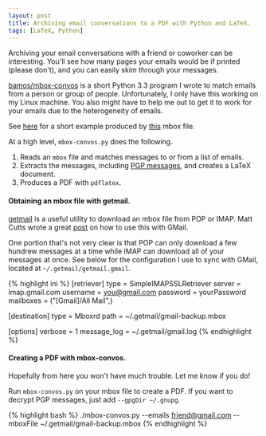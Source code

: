 ```yaml
---
layout: post
title: Archiving email conversations to a PDF with Python and LaTeX.
tags: [LaTeX, Python]
---
```


Archiving your email conversations with a friend or coworker
can be interesting. You'll see how many pages your emails
would be if printed (please don't), and you can easily skim
through your messages.

[bamos/mbox-convos](https://github.com/bamos/mbox-convos/)
is a short Python 3.3 program I wrote to match emails
from a person or group of people.
Unfortunately, I only have this working on my Linux machine.
You also might have to help me out to get it to work
for your emails due to the heterogeneity of emails.

See [here](http://bamos.github.io/data/2013-08-05/convos-example.pdf)
for a short example produced by
[this](https://github.com/bamos/mbox-convos/blob/master/example.mbox)
mbox file.

At a high level, `mbox-convos.py` does the following.

1. Reads an `mbox` file and matches messages to or from a
   list of emails.
2. Extracts the messages, including
   [PGP messages](http://bamos.github.io/2013/08/04/python-message-pgp/),
   and creates a LaTeX document.
3. Produces a PDF with `pdflatex`.

#### Obtaining an mbox file with getmail.
[getmail](http://pyropus.ca/software/getmail/)
is a useful utility to download an mbox file from POP or IMAP.
Matt Cutts wrote a great
[post](http://www.mattcutts.com/blog/backup-gmail-in-linux-with-getmail/http:/www.mattcutts.com/blog/backup-gmail-in-linux-with-getmail/)
on how to use this with GMail.

One portion that's not very clear is that POP can only download
a few hundrew messages at a time while IMAP can download
all of your messages at once.
See below for the configuration I use to sync with GMail,
located at `~/.getmail/getmail.gmail`.

{% highlight ini %}
[retriever]
type = SimpleIMAPSSLRetriever
server = imap.gmail.com
username = you@gmail.com
password = yourPassword
mailboxes = ("[Gmail]/All Mail",)

[destination]
type = Mboxrd
path = ~/.getmail/gmail-backup.mbox

[options]
verbose = 1
message_log = ~/.getmail/gmail.log
{% endhighlight %}

#### Creating a PDF with mbox-convos.
Hopefully from here you won't have much trouble.
Let me know if you do!

Run `mbox-convos.py` on your mbox file to create a PDF.
If you want to decrypt PGP messages,
just add `--gpgDir ~/.gnupg`.

{% highlight bash %}
./mbox-convos.py --emails friend@gmail.com --mboxFile ~/.getmail/gmail-backup.mbox
{% endhighlight %}
